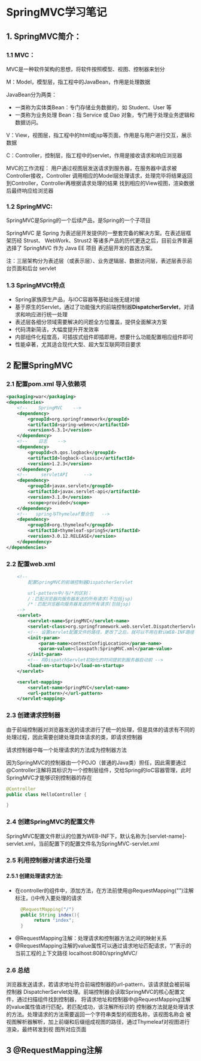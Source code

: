 # SpringMVC学习笔记
## 1. SpringMVC简介：
### 1.1 MVC：
<p>MVC是一种软件架构的思想，将软件按照模型、视图、控制器来划分</p>
<p>M：Model，模型层，指工程中的JavaBean，作用是处理数据</p>
<p>JavaBean分为两类：</p>

  - 一类称为实体类Bean：专门存储业务数据的，如 Student、User 等
  - 一类称为业务处理 Bean：指 Service 或 Dao 对象，专门用于处理业务逻辑和数据访问。
<p>V：View，视图层，指工程中的html或jsp等页面，作用是与用户进行交互，展示数据</p>
<p>C：Controller，控制层，指工程中的servlet，作用是接收请求和响应浏览器</p>
<p>MVC的工作流程： 用户通过视图层发送请求到服务器，在服务器中请求被Controller接收，Controller
调用相应的Model层处理请求，处理完毕将结果返回到Controller，Controller再根据请求处理的结果
找到相应的View视图，渲染数据后最终响应给浏览器</p>

### 1.2 SpringMVC:

<p>SpringMVC是Spring的一个后续产品，是Spring的一个子项目</p>

<p>SpringMVC 是 Spring 为表述层开发提供的一整套完备的解决方案。在表述层框架历经 Strust、
WebWork、Strust2 等诸多产品的历代更迭之后，目前业界普遍选择了 SpringMVC 作为 Java EE 项目
表述层开发的首选方案。</p>
注：三层架构分为表述层（或表示层）、业务逻辑层、数据访问层，表述层表示前台页面和后台
servlet

### 1.3 SpringMVCt特点
  - Spring家族原生产品，与IOC容器等基础设施无缝对接
  - 基于原生的Servlet，通过了功能强大的前端控制器**DispatcherServlet**，对请求和响应进行统一处理
  - 表述层各细分领域需要解决的问题全方位覆盖，提供全面解决方案 
  - 代码清新简洁，大幅度提升开发效率 
  - 内部组件化程度高，可插拔式组件即插即用，想要什么功能配置相应组件即可 
  - 性能卓著，尤其适合现代大型、超大型互联网项目要求
## 2 配置SpringMVC
### 2.1 配置pom.xml 导入依赖项
```xml
<packaging>war</packaging>
<dependencies>
    <!--    SpringMVC    -->
    <dependency>
        <groupId>org.springframework</groupId>
        <artifactId>spring-webmvc</artifactId>
        <version>5.3.1</version>
    </dependency>
    <!--    日志    -->
    <dependency>
        <groupId>ch.qos.logback</groupId>
        <artifactId>logback-classic</artifactId>
        <version>1.2.3</version>
    </dependency>
    <!--     servletAPI      -->
    <dependency>
        <groupId>javax.servlet</groupId>
        <artifactId>javax.servlet-api</artifactId>
        <version>3.1.0</version>
        <scope>provided</scope>
    </dependency>
    <!--   spring与Thymeleaf整合包   -->
    <dependency>
        <groupId>org.thymeleaf</groupId>
        <artifactId>thymeleaf-spring5</artifactId>
        <version>3.0.12.RELEASE</version>
    </dependency>
</dependencies>
```
### 2.2 配置web.xml
```xml
    <!--
        配置SpringMVC的前端控制器DispatcherServlet

        url-pattern中/与/*的区别：
        /：匹配浏览器向服务器发送的所有请求(不包括jsp)
        /*：匹配浏览器向服务器发送的所有请求(包括jsp)
    -->
    <servlet>
        <servlet-name>SpringMVC</servlet-name>
        <servlet-class>org.springframework.web.servlet.DispatcherServlet</servlet-class>
        <!-- 设置servlet配置文件的路径，更改了之后，就可以不用在默认WEB-INF路径下了 -->
        <init-param>
            <param-name>contextConfigLocation</param-name>
            <param-value>classpath:SpringMVC.xml</param-value>
        </init-param>
        <!-- 将DispatchServlet初始化的时间提前到服务器启动前 -->
        <load-on-startup>1</load-on-startup>
    </servlet>

    <servlet-mapping>
        <servlet-name>SpringMVC</servlet-name>
        <url-pattern>/</url-pattern>
    </servlet-mapping>
```

### 2.3 创建请求控制器
<p>由于前端控制器对浏览器发送的请求进行了统一的处理，但是具体的请求有不同的处理过程，因此需要创建处理具体请求的类，即请求控制器
<p>请求控制器中每一个处理请求的方法成为控制器方法
<p>因为SpringMVC的控制器由一个POJO（普通的Java类）担任，因此需要通过@Controller注解将其标识为一个控制层组件，交给Spring的IoC容器管理，此时SpringMVC才能够识别控制器的存在

```java
@Controller
public class HelloController {

}
```

### 2.4 创建SpringMVC的配置文件
<p>SpringMVC配置文件默认的位置为WEB-INF下，默认名称为:[servlet-name]-servlet.xml，当前配置下的配置文件名为SpringMVC-servlet.xml</p>

### 2.5 利用控制器对请求进行处理
#### 2.5.1 创建处理请求方法:
  - 在controller的组件中，添加方法，在方法前使用@RequestMapping("")注解标注，()中传入要处理的请求
    ```java
      @RequestMapping("/")
      public String index(){
           return "index";  
      }
    ```
  - @RequestMapping注解：处理请求和控制器方法之间的映射关系
  - @RequestMapping注解的value属性可以通过请求地址匹配请求，“/”表示的当前工程的上下文路径 localhost:8080/springMVC/

### 2.6 总结
<p>浏览器发送请求，若请求地址符合前端控制器的url-pattern，该请求就会被前端控制器
DispatcherServlet处理。前端控制器会读取SpringMVC的核心配置文件，通过扫描组件找到控制器，
将请求地址和控制器中@RequestMapping注解的value属性值进行匹配，若匹配成功，该注解所标识的
控制器方法就是处理请求的方法。处理请求的方法需要返回一个字符串类型的视图名称，该视图名称会
被视图解析器解析，加上前缀和后缀组成视图的路径，通过Thymeleaf对视图进行渲染，最终转发到视
图所对应页面

## 3 @RequestMapping注解

